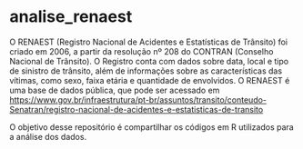 # analise_renaest
O RENAEST (Registro Nacional de Acidentes e Estatísticas de Trânsito) foi criado em 2006, a partir da resolução nº 208 do CONTRAN (Conselho Nacional de Trânsito). O Registro conta com dados sobre data, local e tipo de sinistro de trânsito, além de informações sobre as características das vítimas, como sexo, faixa etária e quantidade de envolvidos. O RENAEST é uma base de dados pública, que pode ser acessado em <https://www.gov.br/infraestrutura/pt-br/assuntos/transito/conteudo-Senatran/registro-nacional-de-acidentes-e-estatisticas-de-transito>

O objetivo desse repositório é compartilhar os códigos em R utilizados para a análise dos dados.
